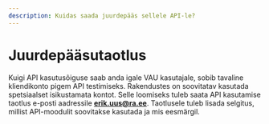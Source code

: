 ```yaml
---
description: Kuidas saada juurdepääs sellele API-le?
---
```


# Juurdepääsutaotlus

Kuigi API kasutusõiguse saab anda igale VAU kasutajale, sobib tavaline kliendikonto pigem API testimiseks. Rakendustes on soovitatav kasutada spetsiaalset isikustamata kontot. Selle loomiseks tuleb saata API kasutamise taotlus e-posti aadressile **erik.uus@ra.ee**. Taotlusele tuleb lisada selgitus, millist API-moodulit soovitakse kasutada ja mis eesmärgil.

